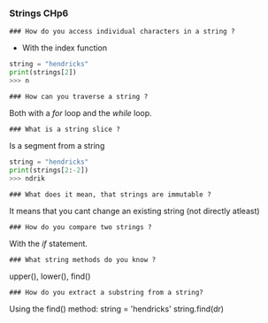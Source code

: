 ### Strings CHp6

    ### How do you access individual characters in a string ?
 - With the index function

```python
string = "hendricks"
print(strings[2])
>>> n
```

    ### How can you traverse a string ?
    
Both with a _for_ loop and the _while_ loop.

    ### What is a string slice ?
Is a segment from a string
```python
string = "hendricks"
print(strings[2:-2])
>>> ndrik
```

    ### What does it mean, that strings are immutable ?
It means that you cant change an existing string (not directly atleast)

    ### How do you compare two strings ?
With the _if_ statement.

    ### What string methods do you know ?
upper(), lower(), find()

    ### How do you extract a substring from a string?
Using the find() method:
    string = 'hendricks'
    string.find(dr)
    
    
